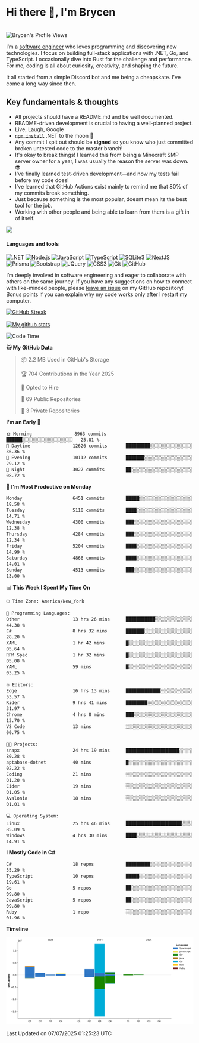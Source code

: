 # Hi there 👋, I'm Brycen

<br>
<img src="https://komarev.com/ghpvc/?username=BrycensRanch" alt="Brycen's Profile Views" />

I’m a [software engineer](https://en.wikipedia.org/wiki/Software_engineering) who loves programming and discovering new technologies. I focus on building full-stack applications with .NET, Go, and TypeScript. I occasionally dive into Rust for the challenge and performance. For me, coding is all about curiosity, creativity, and shaping the future.

It all started from a simple Discord bot and me being a cheapskate. I've come a long way since then.

## Key fundamentals & thoughts

- All projects should have a README.md and be well documented.
- README-driven development is crucial to having a well-planned project.
- Live, Laugh, Google
- ~~`npm install`~~ .NET to the moon 🚀
- Any commit I spit out should be **signed** so you know who just committed broken untested code to the master branch!
- It's okay to break things! I learned this from being a Minecraft SMP server owner for a year, I was usually the reason the server was down. 😎
- I've finally learned test-driven development—and now my tests fail before my code does!
- I've learned that GitHub Actions exist mainly to remind me that 80% of my commits break something.
- Just because something is the most popular, doesnt mean its the best tool for the job.
- Working with other people and being able to learn from them is a gift in of itself.

<img src="https://res.cloudinary.com/practicaldev/image/fetch/s--OoBLh7-Q--/c_limit%2Cf_auto%2Cfl_progressive%2Cq_auto%2Cw_880/https://cdn-images-1.medium.com/max/1614/1%2A8BlqJ8lNVZzuRjAg1mZ50w.png" height="400"/>

<h4>Languages and tools</h4>
<p>
  <img src="https://img.shields.io/badge/.NET-%23512BD4.svg?&style=for-the-badge&logo=dotnet&logoColor=white" alt=".NET" />
  <img src="https://img.shields.io/badge/node.js%20-%2343853D.svg?&style=for-the-badge&logo=node.js&logoColor=white" alt="Node.js" />
  <img src="https://img.shields.io/badge/javascript%20-%23323330.svg?&style=for-the-badge&logo=javascript&logoColor=%23F7DF1E" alt="JavaScript" />
  <img src="https://img.shields.io/badge/typescript%20-%23323330.svg?&style=for-the-badge&logo=typescript&logoColor=#3467eb" alt="TypeScript" />
  <img src="https://img.shields.io/badge/sqlite3%20-%23323330.svg?&style=for-the-badge&logo=sqlite&logoColor=#3467eb" alt="SQLite3" />
  <img src="https://img.shields.io/badge/Next.JS%20-%23323330.svg?&style=for-the-badge&logo=next.js&logoColor=#3467eb" alt="NextJS" />
  <img src="https://img.shields.io/badge/Prisma%20-%23323330.svg?&style=for-the-badge&logo=prisma&logoColor=#3467eb" alt="Prisma" />
  <img src="https://img.shields.io/badge/bootstrap%20-%23323330.svg?&style=for-the-badge&logo=bootstrap" alt="Bootstrap" />
  <img src="https://img.shields.io/badge/jquery%20-%23323330.svg?&style=for-the-badge&logo=jquery" alt="JQuery" />
  <img src="https://img.shields.io/badge/css3%20-%23323330.svg?&style=for-the-badge&logo=css3" alt="CSS3" />
  <img src="https://img.shields.io/badge/git%20-%23323330.svg?&style=for-the-badge&logo=git" alt="Git" />
  <img src="https://img.shields.io/badge/github%20-%23323330.svg?&style=for-the-badge&logo=github" alt="GitHub" />
</p>

I’m deeply involved in software engineering and eager to collaborate with others on the same journey. If you have any suggestions on how to connect with like-minded people, please [leave an issue](https://github.com/BrycensRanch/BrycensRanch/issues/new) on my GitHub repository! Bonus points if you can explain why my code works only after I restart my computer. 

<p><a href="https://git.io/streak-stats"><img src=https://github-readme-streak-stats-eight.vercel.app?user=BrycensRanch&amp;theme=dark&amp;hide_border=true&fire=EB5454&amp;ring=0CEB19" alt="GitHub Streak"></a></p>

<a href="https://github.com/anuraghazra/github-readme-stats">
  <img align="center" src="https://github-readme-stats.anuraghazra1.vercel.app/api?username=BrycensRanch&show_icons=true&line_height=27&include_all_commits=true" alt="My github stats" />
</a>

<!--START_SECTION:waka-->
![Code Time](http://img.shields.io/badge/Code%20Time-2%2C342%20hrs%205%20mins-blue)

**🐱 My GitHub Data** 

> 📦 2.2 MB Used in GitHub's Storage 
 > 
> 🏆 704 Contributions in the Year 2025
 > 
> 💼 Opted to Hire
 > 
> 📜 69 Public Repositories 
 > 
> 🔑 3 Private Repositories 
 > 
**I'm an Early 🐤** 

```text
🌞 Morning                8963 commits        ██████░░░░░░░░░░░░░░░░░░░   25.81 % 
🌆 Daytime                12626 commits       █████████░░░░░░░░░░░░░░░░   36.36 % 
🌃 Evening                10112 commits       ███████░░░░░░░░░░░░░░░░░░   29.12 % 
🌙 Night                  3027 commits        ██░░░░░░░░░░░░░░░░░░░░░░░   08.72 % 
```
📅 **I'm Most Productive on Monday** 

```text
Monday                   6451 commits        █████░░░░░░░░░░░░░░░░░░░░   18.58 % 
Tuesday                  5110 commits        ████░░░░░░░░░░░░░░░░░░░░░   14.71 % 
Wednesday                4300 commits        ███░░░░░░░░░░░░░░░░░░░░░░   12.38 % 
Thursday                 4284 commits        ███░░░░░░░░░░░░░░░░░░░░░░   12.34 % 
Friday                   5204 commits        ████░░░░░░░░░░░░░░░░░░░░░   14.99 % 
Saturday                 4866 commits        ████░░░░░░░░░░░░░░░░░░░░░   14.01 % 
Sunday                   4513 commits        ███░░░░░░░░░░░░░░░░░░░░░░   13.00 % 
```


📊 **This Week I Spent My Time On** 

```text
🕑︎ Time Zone: America/New_York

💬 Programming Languages: 
Other                    13 hrs 26 mins      ███████████░░░░░░░░░░░░░░   44.38 % 
C#                       8 hrs 32 mins       ███████░░░░░░░░░░░░░░░░░░   28.20 % 
XAML                     1 hr 42 mins        █░░░░░░░░░░░░░░░░░░░░░░░░   05.64 % 
RPM Spec                 1 hr 32 mins        █░░░░░░░░░░░░░░░░░░░░░░░░   05.08 % 
YAML                     59 mins             █░░░░░░░░░░░░░░░░░░░░░░░░   03.25 % 

🔥 Editors: 
Edge                     16 hrs 13 mins      █████████████░░░░░░░░░░░░   53.57 % 
Rider                    9 hrs 41 mins       ████████░░░░░░░░░░░░░░░░░   31.97 % 
Chrome                   4 hrs 8 mins        ███░░░░░░░░░░░░░░░░░░░░░░   13.70 % 
VS Code                  13 mins             ░░░░░░░░░░░░░░░░░░░░░░░░░   00.75 % 

🐱‍💻 Projects: 
snapx                    24 hrs 19 mins      ████████████████████░░░░░   80.28 % 
aptabase-dotnet          40 mins             █░░░░░░░░░░░░░░░░░░░░░░░░   02.22 % 
Coding                   21 mins             ░░░░░░░░░░░░░░░░░░░░░░░░░   01.20 % 
Cider                    19 mins             ░░░░░░░░░░░░░░░░░░░░░░░░░   01.05 % 
Avalonia                 18 mins             ░░░░░░░░░░░░░░░░░░░░░░░░░   01.01 % 

💻 Operating System: 
Linux                    25 hrs 46 mins      █████████████████████░░░░   85.09 % 
Windows                  4 hrs 30 mins       ████░░░░░░░░░░░░░░░░░░░░░   14.91 % 
```

**I Mostly Code in C#** 

```text
C#                       18 repos            █████████░░░░░░░░░░░░░░░░   35.29 % 
TypeScript               10 repos            █████░░░░░░░░░░░░░░░░░░░░   19.61 % 
Go                       5 repos             ██░░░░░░░░░░░░░░░░░░░░░░░   09.80 % 
JavaScript               5 repos             ██░░░░░░░░░░░░░░░░░░░░░░░   09.80 % 
Ruby                     1 repo              ░░░░░░░░░░░░░░░░░░░░░░░░░   01.96 % 
```



**Timeline**

![Lines of Code chart](https://raw.githubusercontent.com/BrycensRanch/BrycensRanch/main/assets/bar_graph.png)


 Last Updated on 07/07/2025 01:25:23 UTC
<!--END_SECTION:waka-->

<!--
**BrycensRanch/BrycensRanch** is a ✨ _special_ ✨ repository because its `README.md` (this file) appears on your GitHub profile.

Here are some ideas to get you started:

- 🔭 I’m currently working on ...
- 🌱 I’m currently learning ...
- 👯 I’m looking to collaborate on ...
- 🤔 I’m looking for help with ...
- 💬 Ask me about ...
- 📫 How to reach me: ...
- 😄 Pronouns: ...
- ⚡ Fun fact: ...
-->
